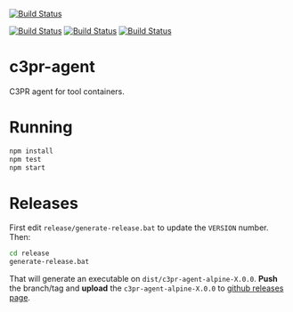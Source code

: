 [![Build Status](https://img.shields.io/travis/c3pr/c3pr-agent/master.svg?label=c3pr/c3pr-agent&style=for-the-badge)](https://travis-ci.org/c3pr/c3pr-agent)

[![Build Status](https://travis-ci.org/c3pr/c3pr.svg?branch=master)](https://travis-ci.org/c3pr/c3pr)
[![Build Status](https://travis-ci.org/c3pr/c3pr-repo-github.svg?branch=master)](https://travis-ci.org/c3pr/c3pr-repo-github)
[![Build Status](https://travis-ci.org/c3pr/node-git-client.svg?branch=master)](https://travis-ci.org/c3pr/node-git-client)

# c3pr-agent

C3PR agent for tool containers.

# Running

```bash
npm install
npm test
npm start
```

# Releases

First edit `release/generate-release.bat` to update the `VERSION` number. Then:

```bash
cd release
generate-release.bat
```

That will generate an executable on `dist/c3pr-agent-alpine-X.0.0`.
**Push** the branch/tag and **upload** the `c3pr-agent-alpine-X.0.0` to [github releases page](https://github.com/c3pr/c3pr-agent/releases).
